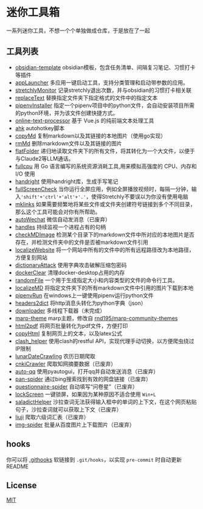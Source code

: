 # 迷你工具箱

一系列迷你工具，不想一个个单独做成仓库，于是放在了一起

## 工具列表

- [obsidian-template](./obsidian-template) obsidian模板，包含任务清单、间隔复习笔记、习惯打卡等插件
- [appLauncher](./appLauncher) 多应用一键启动工具，支持分类管理和启动带参数的应用。
- [stretchlyMonitor](./stretchlyMonitor) 记录stretchly退出次数，并与obsidian的习惯打卡相关联
- [replaceText](./replaceText) 替换指定文件夹下指定格式的文件中的指定文本
- [pipenvInstaller](./pipenvInstaller) 指定一个pipenv项目中的python文件，会自动安装项目所需的python环境，并为该文件创建快捷方式。
- [online-text-processor](./online-text-processor) 基于 Vue.js 的纯前端文本处理工具
- [ahk](./ahk) autohotkey脚本
- [copyMd](./copyMd) 复制markdown以及其链接的本地图片（使用go实现）
- [rmMd](./rmMd) 删除markdown文件以及其链接的图片
- [flatFolder](./flatFolder) 递归地读取文件夹下的所有文件，将其转化为一个大文件，以便于与Claude2等LLM通话。
- [fullcpu](./fullcpu) 用 Go 语言编写的系统资源消耗工具,用来模拟高强度的 CPU、内存和 I/O 使用
- [handright](./handright) 使用handright库，生成手写笔记
- [fullScreenCheck](./fullScreenCheck) 当你运行全屏应用，例如全屏播放视频时，每隔一分钟，输入`'shift'+'ctrl'+'alt'+'.'`，使得Stretchly不要误以为你没有使用电脑
- [mklinks](./mklinks) 如果需要频繁地将某些文件或文件夹创建符号链接到多个不同目录，那么这个工具可能会对你有所帮助。
- [autoWechat](./autoWechat) 微信自动发消息（已废弃）
- [handles](./handles) 持续监视一个进程占有的句柄
- [checkMDImage](./checkMDImage) 检测某个目录下的markdown文件中所对应的本地图片是否存在，并检测文件夹中的文件是否被markdown文件引用
- [localizeWebsite](./localizeWebsite) 将一个网站中所有的文件中的所有远程路径改为本地路径，方便复刻网站
- [dictionaryAttack](./dictionaryAttack) 使用字典攻击破解压缩包密码
- [dockerClear](./dockerClear) 清理docker-desktop占用的内存
- [randomFile](./randomFile) 一个用于生成指定大小和内容类型的文件的命令行工具。
- [localizeMD](./localizeMD) 将指定文件夹下的所有markdown文件中引用的图片下载到本地
- [pipenvRun](./pipenvRun) 在windows上一键使用pipenv运行python文件
- [headers2dict](./headers2dict) 将http消息头转化为python字典（json）
- [downloader](./downloader) 多线程下载器（未完成）
- [marp-theme](./marp-theme) marp主题，修改自 [rnd195/marp-community-themes](https://github.com/rnd195/marp-community-themes)
- [html2pdf](./html2pdf) 将网页批量转化为pdf文件，方便打印
- [copyHtml](./copyHtml) 复制网页上的文本，以及latex公式
- [clash_helper](./clash_helper) 使用clash的restful API，实现代理手动切换，以方便爬虫绕过IP限制
- [lunarDateCrawling](./lunarDateCrawling) 农历日期爬取
- [cnkiCrawler](./cnkiCrawler) 爬取知网摘要数据（已废弃）
- [auto-qq](./auto-qq) 使用pyautogui，打开qq并自动发送消息（已废弃）
- [pan-spider](./pan-spider) 通过bing搜索找到有效的网盘链接（已废弃）
- [questionnaire-spider](./questionnaire-spider) 自动填写“问卷星”（已废弃）
- [lockScreen](./lockScreen) 一键锁屏，如果因为某种原因不适合使用 `Win+L`
- [saladictHelper](./saladictHelper) 沙拉查词无法获得输入框中的单词的上下文，在这个网页粘贴句子，沙拉查词就可以获取上下文（已废弃）
- [liuji](./liuji) 爬取六级词汇表（已废弃）
- [img-spider](./img-spider) 批量从百度图片上下载图片（已废弃）

## hooks

你可以将 [.githooks](.githooks) 软链接到 `.git/hooks`，以实现 `pre-commit` 时自动更新README

## License

[MIT](./LICENSE)
